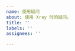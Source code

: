 ```yaml
---
name: 使用疑问
about: 使用 Xray 时的疑问。
title: ''
labels: ''
assignees: ''

---
```


<!-- 感谢您的支持！
1. 我们十分理解您的急切之情。但是，这里**不是**用来提问的。
2. 请先查询已有的 issue、discussion ，并且详细阅读文档的相关内容。那里可能有您需要的答案。
3. 如果仍未解决，请在 tg 群中或 discussion 区反馈。请不要使用 Issue 反馈，否则将可能会被 close。
4. 无论在何处提问，请 *务必* 打码域名、密码和 Path 等隐私信息。
5. 我们强烈推荐您阅读 https://github.com/tvvocold/How-To-Ask-Questions-The-Smart-Way。
-->

